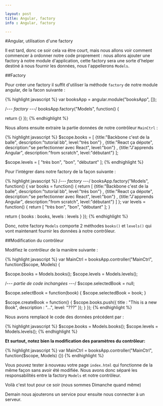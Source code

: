 ```yaml
---

layout: post
title: Angular, factory
info : Angular, factory

---
```


#Angular, utilisation d'une factory

Il est tard, donc ce soir cela va être court, mais nous allons voir comment commencer à ordonner notre code proprement : nous allons ajouter une factory à notre module d'application, cette factory sera une sorte d'helper destiné à nous fournir les données, nous l'appellerons `Models`.

##Factory

Pour créer une factory il suffit d'utiliser la méthode `factory` de notre module angular, de la facon suivante :

{% highlight javascript %}
var booksApp = angular.module("booksApp", []);

/*--- factory ---*/
booksApp.factory("Models", function() {

  return {}
});
{% endhighlight %}

Nous allons ensuite extraire la partie données de notre contrôleur `MainCtrl` :

{% highlight javascript %}
$scope.books = [
    {title:"Backbone c'est de la balle", description:"tutorial bb", level:"très bon"}
  , {title:"React ça dépote", description:"se perfectionner avec React", level:"bon"}
  , {title:"J'apprends Angular", description:"from scratch", level:"débutant"}
];

$scope.levels = [
  "très bon", "bon", "débutant"
];
{% endhighlight %}

Pour l'intégrer dans notre factory de la façon suivante :

{% highlight javascript %}
/*--- factory ---*/
booksApp.factory("Models", function() {
  var books = function() {
    return [
      {title:"Backbone c'est de la balle", description:"tutorial bb", level:"très bon"}
      , {title:"React ça dépote", description:"se perfectionner avec React", level:"bon"}
      , {title:"J'apprends Angular", description:"from scratch", level:"débutant"}
    ]
  };
  var levels = function() {
    return [
      "très bon", "bon", "débutant"
    ];
  }

  return {
    books : books, levels : levels
  }
});
{% endhighlight %}

Donc, notre factory `Models` comporte 2 méthodes `books()` et `levels()` qui vont maintenant fournir les données à notre contrôleur.

##Modification du contrôleur

Modifiez le contrôleur de la manière suivante :

{% highlight javascript %}
var MainCtrl = booksApp.controller("MainCtrl", function($scope, Models) {

  $scope.books = Models.books();
  $scope.levels = Models.levels();

  /*--- partie de code inchangées ---*/
  $scope.selectedBook = null;

  $scope.selectBook = function(book) {
    $scope.selectedBook = book;
  }

  $scope.createBook = function() {
    $scope.books.push({
      title : "This is a new Book",
      description : "...",
      level: "???"
    });
  }
});
{% endhighlight %}

Nous avons remplacé le code des données précédent par :

{% highlight javascript %}
$scope.books = Models.books();
$scope.levels = Models.levels();
{% endhighlight %}

**Et surtout, notez bien la modification des paramètres du contrôleur:**

{% highlight javascript %}
var MainCtrl = booksApp.controller("MainCtrl", function($scope, Models) {})
{% endhighlight %}

Vous pouvez tester à nouveau votre page `index.html` qui fonctionne de la même façon sans avoir été modifiée. Nous avons donc séparé les responsabilités entre la factory `Models` et notre contrôleur.

Voilà c'est tout pour ce soir (nous sommes Dimanche quand même)

Demain nous ajouterons un service pour ensuite nous connecter à un serveur.


